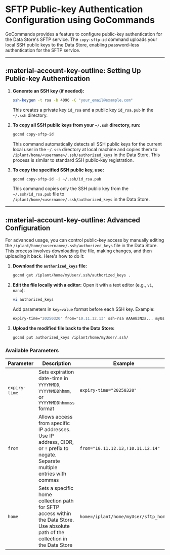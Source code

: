 # SFTP Public-key Authentication Configuration using GoCommands

GoCommands provides a feature to configure public-key authentication for the Data Store's SFTP service. The `copy-sftp-id` command uploads your local SSH public keys to the Data Store, enabling password-less authentication for the SFTP service.

---

## :material-account-key-outline: Setting Up Public-key Authentication

1. **Generate an SSH key (if needed):**
    ```sh
    ssh-keygen -t rsa -b 4096 -C "your_email@example.com"
    ```

    This creates a private key `id_rsa` and a public key `id_rsa.pub` in the `~/.ssh` directory.

2. **To copy all SSH public keys from your `~/.ssh` directory, run:**
    ```sh
    gocmd copy-sftp-id
    ```

    This command automatically detects all SSH public keys for the current local user in the `~/.ssh` directory at local machine and copies them to `/iplant/home/<username>/.ssh/authorized_keys` in the Data Store. This process is similar to standard SSH public-key registration.

3. **To copy the specified SSH public key, use:**
    ```sh
    gocmd copy-sftp-id -i ~/.ssh/id_rsa.pub
    ```

    This command copies only the SSH public key from the `~/.ssh/id_rsa.pub` file to `/iplant/home/<username>/.ssh/authorized_keys` in the Data Store.

---

## :material-account-key-outline: Advanced Configuration

For advanced usage, you can control public-key access by manually editing the `/iplant/home/<username>/.ssh/authorized_keys` file in the Data Store. This process involves downloading the file, making changes, and then uploading it back. Here's how to do it:

1. **Download the `authorized_keys` file:**
    ```sh
    gocmd get /iplant/home/myUser/.ssh/authorized_keys .
    ```

2. **Edit the file locally with a editor:**
    Open it with a text editor (e.g., `vi`, `nano`):
    ```sh
    vi authorized_keys
    ```

    Add parameters in `key=value` format before each SSH key. Example:
    ```sh
    expiry-time="20250320" from="10.11.12.13" ssh-rsa AAAAB3Nza... myUser
    ```

3. **Upload the modified file back to the Data Store:**
    ```sh
    gocmd put authorized_keys /iplant/home/myUser/.ssh/
    ```

### Available Parameters

| Parameter   | Description | Example |
|-------------|-------------|---------|
| `expiry-time` | Sets expiration date-time in `YYYYMMDD`, `YYYYMMDDhhmm`, or `YYYYMMDDhhmmss` format | `expiry-time="20250320"` |
| `from`        | Allows access from specific IP addresses. Use IP address, CIDR, or `!` prefix to negate. Separate multiple entries with commas | `from="10.11.12.13,!10.11.12.14"` |
| `home`        | Sets a specific home collection path for SFTP access within the Data Store. Use absolute path of the collection in the Data Store | `home=/iplant/home/myUser/sftp_home` |

